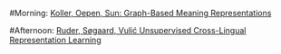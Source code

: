 #Morning: [Koller, Oepen, Sun: Graph-Based Meaning
Representations](https://github.com/cfmrp/tutorial)


#Afternoon: [Ruder, Søgaard, Vulić Unsupervised Cross-Lingual Representation
Learning](https://docs.google.com/presentation/d/1miPu0hkBFSRTAxP-Psg0xXOvAbVSJPhQXehMQdUI88I/)
